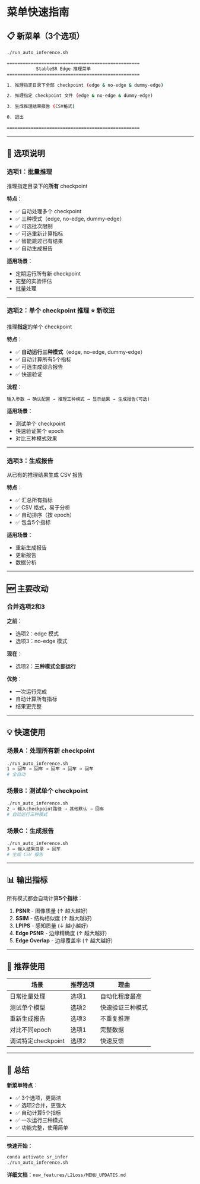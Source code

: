 # 菜单快速指南

## 📋 新菜单（3个选项）

```bash
./run_auto_inference.sh

==================================================
           StableSR Edge 推理菜单
==================================================

1. 推理指定目录下全部 checkpoint (edge & no-edge & dummy-edge)

2. 推理指定 checkpoint 文件 (edge & no-edge & dummy-edge)

3. 生成推理结果报告 (CSV格式)

0. 退出

==================================================
```

---

## 🎯 选项说明

### 选项1：批量推理

推理指定目录下的**所有** checkpoint

**特点**：
- ✅ 自动处理多个 checkpoint
- ✅ 三种模式（edge, no-edge, dummy-edge）
- ✅ 可选批次限制
- ✅ 可选重新计算指标
- ✅ 智能跳过已有结果
- ✅ 自动生成报告

**适用场景**：
- 定期运行所有新 checkpoint
- 完整的实验评估
- 批量处理

---

### 选项2：单个 checkpoint 推理 ⭐ 新改进

推理**指定**的单个 checkpoint

**特点**：
- ✅ **自动运行三种模式**（edge, no-edge, dummy-edge）
- ✅ 自动计算所有5个指标
- ✅ 可选生成综合报告
- ✅ 快速验证

**流程**：
```
输入参数 → 确认配置 → 推理三种模式 → 显示结果 → 生成报告(可选)
```

**适用场景**：
- 测试单个 checkpoint
- 快速验证某个 epoch
- 对比三种模式效果

---

### 选项3：生成报告

从已有的推理结果生成 CSV 报告

**特点**：
- ✅ 汇总所有指标
- ✅ CSV 格式，易于分析
- ✅ 自动排序（按 epoch）
- ✅ 包含5个指标

**适用场景**：
- 重新生成报告
- 更新报告
- 数据分析

---

## 🆕 主要改动

### 合并选项2和3

**之前**：
- 选项2：edge 模式
- 选项3：no-edge 模式

**现在**：
- 选项2：**三种模式全部运行**

**优势**：
- 一次运行完成
- 自动计算所有指标
- 结果更完整

---

## 💡 快速使用

### 场景A：处理所有新 checkpoint

```bash
./run_auto_inference.sh
1 → 回车 → 回车 → 回车 → 回车 → 回车
# 全自动
```

### 场景B：测试单个 checkpoint

```bash
./run_auto_inference.sh
2 → 输入checkpoint路径 → 其他默认 → 回车
# 自动运行三种模式
```

### 场景C：生成报告

```bash
./run_auto_inference.sh
3 → 输入结果目录 → 回车
# 生成 CSV 报告
```

---

## 📊 输出指标

所有模式都会自动计算**5个指标**：

1. **PSNR** - 图像质量 (↑ 越大越好)
2. **SSIM** - 结构相似度 (↑ 越大越好)
3. **LPIPS** - 感知质量 (↓ 越小越好)
4. **Edge PSNR** - 边缘精确度 (↑ 越大越好)
5. **Edge Overlap** - 边缘覆盖率 (↑ 越大越好)

---

## 🎯 推荐使用

| 场景 | 推荐选项 | 理由 |
|-----|---------|------|
| 日常批量处理 | 选项1 | 自动化程度最高 |
| 测试单个模型 | 选项2 | 快速验证三种模式 |
| 重新生成报告 | 选项3 | 不重复推理 |
| 对比不同epoch | 选项1 | 完整数据 |
| 调试特定checkpoint | 选项2 | 快速反馈 |

---

## 🎊 总结

**新菜单特点**：
- ✅ 3个选项，更简洁
- ✅ 选项2合并，更强大
- ✅ 自动计算5个指标
- ✅ 一次运行三种模式
- ✅ 功能完整，使用简单

---

**快速开始**：
```bash
conda activate sr_infer
./run_auto_inference.sh
```

**详细文档**：`new_features/L2Loss/MENU_UPDATES.md`

